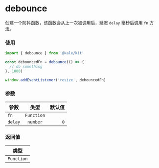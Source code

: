 # debounce

创建一个防抖函数，该函数会从上一次被调用后，延迟 `delay` 毫秒后调用 `fn` 方法。

### 使用

```ts
import { debounce } from '@kale/kit'

const debouncedFn = debounce(() => {
  // do something
}, 1000)

window.addEventListener('resize', debouncedFn)
```

### 参数

| 参数    |    类型    | 默认值 |
| ------- | :--------: | -----: |
| `fn`    | `Function` |        |
| `delay` |  `number`  |    `0` |

### 返回值

|    类型    |
| :--------: |
| `Function` |
